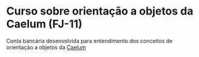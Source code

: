 # Curso sobre orientação a objetos da Caelum (FJ-11) 

Conta bancária desenvolvida para entendimento dos conceitos de orientação a objetos da [Caelum](https://www.caelum.com.br/curso-java-orientacao-objetos?id=8886) 
